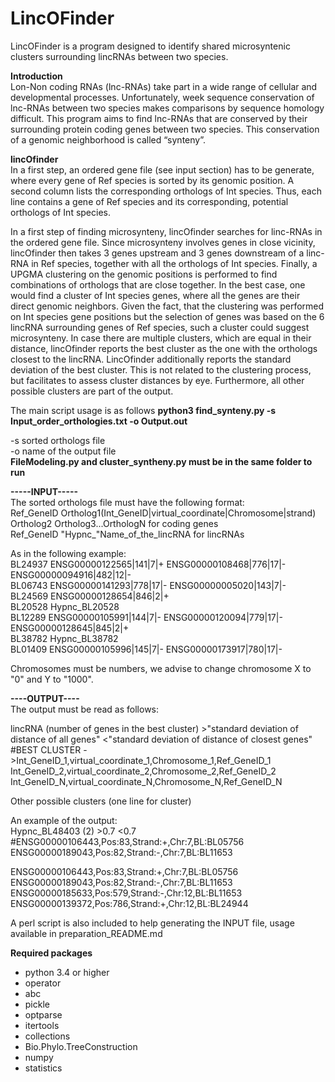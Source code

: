 # LincOFinder  
LincOFinder is a program designed to identify shared microsyntenic clusters surrounding lincRNAs between two species. 

**Introduction**  
Lon-Non coding RNAs (lnc-RNAs) take part in a wide range of cellular and developmental processes. Unfortunately, week sequence conservation of lnc-RNAs between two species makes comparisons by sequence homology difficult. This program aims to find lnc-RNAs that are conserved by their surrounding protein coding genes between two species. This conservation of a genomic neighborhood is called “synteny”.  
  
**lincOfinder**  
In a first step, an ordered gene file (see input section) has to be generate, where every gene of Ref species is sorted by its genomic position. A second column lists the corresponding orthologs of Int species. Thus, each line contains a gene of Ref species and its corresponding, potential orthologs of Int species.  
  
In a first step of finding microsynteny, lincOfinder searches for linc-RNAs in the ordered gene file. Since microsynteny involves genes in close vicinity, lincOfinder then takes 3 genes upstream and 3 genes downstream of a linc-RNA in Ref species, together with all the orthologs of Int species. Finally, a UPGMA clustering on the genomic positions is performed to find combinations of orthologs that are close together. In the best case, one would find a cluster of Int species genes, where all the genes are their direct genomic neighbors. Given the fact, that the clustering was performed on Int species gene positions but the selection of genes was based on the 6 lincRNA surrounding genes of Ref species, such a cluster could suggest microsynteny. In case there are multiple clusters, which are equal in their distance, lincOfinder reports the best cluster as the one with the orthologs closest to the lincRNA. LincOfinder additionally reports the standard deviation of the best cluster. This is not related to the clustering process, but facilitates to assess cluster distances by eye. Furthermore, all other possible clusters are part of the output.  
  
The main script usage is as follows **python3 find_synteny.py -s Input_order_orthologies.txt -o Output.out**  

-s sorted orthologs file  
-o name of the output file  
**FileModeling.py and cluster_syntheny.py must be in the same folder to run**  

**-----INPUT-----**  
The sorted orthologs file must have the following format:  
Ref_GeneID  Ortholog1(Int_GeneID|virtual_coordinate|Chromosome|strand) Ortholog2  Ortholog3...OrthologN for coding genes  
Ref_GeneID "Hypnc_"Name_of_the_lincRNA for lincRNAs  

As in the following example:  
BL24937	ENSG00000122565|141|7|+	ENSG00000108468|776|17|-	ENSG00000094916|482|12|-  
BL06743	ENSG00000141293|778|17|-	ENSG00000005020|143|7|-  
BL24569	ENSG00000128654|846|2|+  
BL20528	Hypnc_BL20528  
BL12289	ENSG00000105991|144|7|-	ENSG00000120094|779|17|-	ENSG00000128645|845|2|+  
BL38782	Hypnc_BL38782  
BL01409	ENSG00000105996|145|7|-	ENSG00000173917|780|17|-  
  
Chromosomes must be numbers, we advise to change chromosome X to "0" and Y to "1000".  
  
**----OUTPUT----**  
The output must be read as follows:  
  
lincRNA (number of genes in the best cluster) >"standard deviation of distance of all genes" <"standard deviation of distance of closest genes"  #BEST CLUSTER ->Int_GeneID_1,virtual_coordinate_1,Chromosome_1,Ref_GeneID_1 Int_GeneID_2,virtual_coordinate_2,Chromosome_2,Ref_GeneID_2 Int_GeneID_N,virtual_coordinate_N,Chromosome_N,Ref_GeneID_N  
  
  Other possible clusters (one line for cluster)  
  
An example of the output:  
Hypnc_BL48403	(2)	>0.7	<0.7	#ENSG00000106443,Pos:83,Strand:+,Chr:7,BL:BL05756  	  ENSG00000189043,Pos:82,Strand:-,Chr:7,BL:BL11653  

 ENSG00000106443,Pos:83,Strand:+,Chr:7,BL:BL05756	ENSG00000189043,Pos:82,Strand:-,Chr:7,BL:BL11653	
 ENSG00000185633,Pos:579,Strand:-,Chr:12,BL:BL11653	ENSG00000139372,Pos:786,Strand:+,Chr:12,BL:BL24944	



A perl script is also included to help generating the INPUT file, usage available in preparation_README.md
  
**Required packages**  
  
- python 3.4 or higher  
- operator  
- abc  
- pickle  
- optparse  
- itertools  
- collections  
- Bio.Phylo.TreeConstruction  
- numpy  
- statistics  
  
